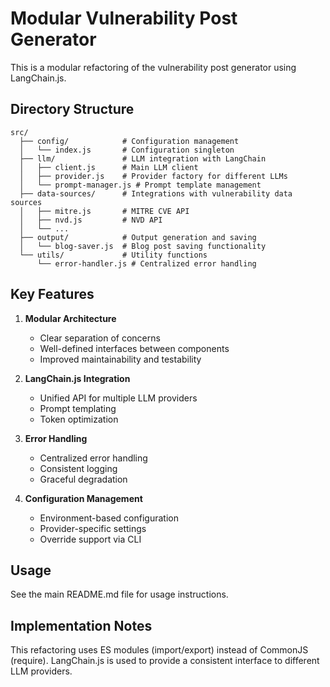 # Modular Vulnerability Post Generator

This is a modular refactoring of the vulnerability post generator using LangChain.js.

## Directory Structure

```
src/
  ├── config/            # Configuration management
  │   └── index.js       # Configuration singleton
  ├── llm/               # LLM integration with LangChain
  │   ├── client.js      # Main LLM client
  │   ├── provider.js    # Provider factory for different LLMs
  │   └── prompt-manager.js # Prompt template management
  ├── data-sources/      # Integrations with vulnerability data sources
  │   ├── mitre.js       # MITRE CVE API
  │   ├── nvd.js         # NVD API
  │   └── ...
  ├── output/            # Output generation and saving
  │   └── blog-saver.js  # Blog post saving functionality
  └── utils/             # Utility functions
      └── error-handler.js # Centralized error handling
```

## Key Features

1. **Modular Architecture**
   - Clear separation of concerns
   - Well-defined interfaces between components
   - Improved maintainability and testability

2. **LangChain.js Integration**
   - Unified API for multiple LLM providers
   - Prompt templating
   - Token optimization

3. **Error Handling**
   - Centralized error handling
   - Consistent logging
   - Graceful degradation

4. **Configuration Management**
   - Environment-based configuration
   - Provider-specific settings
   - Override support via CLI

## Usage

See the main README.md file for usage instructions.

## Implementation Notes

This refactoring uses ES modules (import/export) instead of CommonJS (require).
LangChain.js is used to provide a consistent interface to different LLM providers.